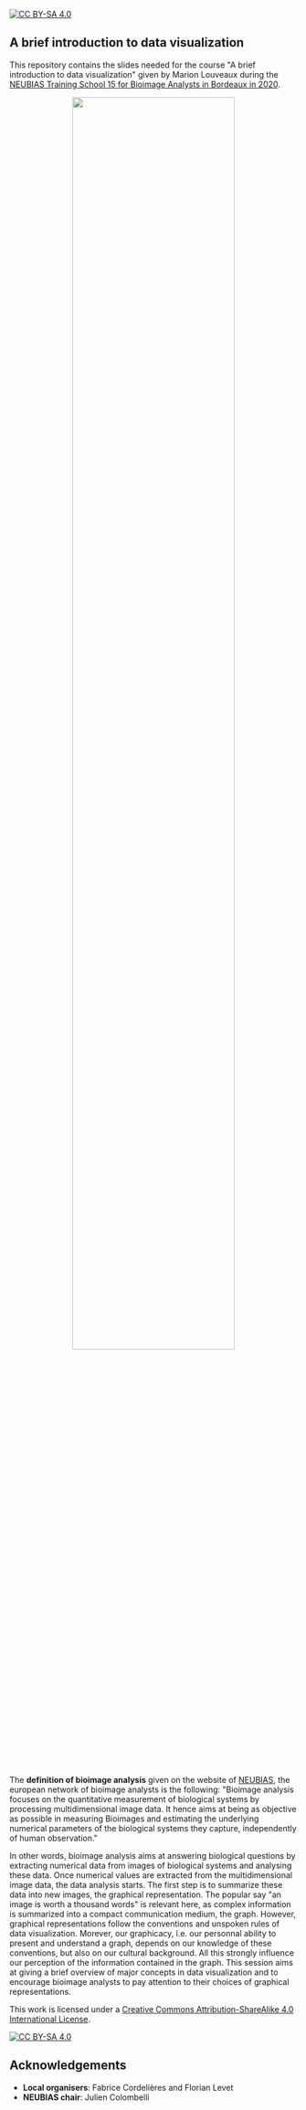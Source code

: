 [![CC BY-SA 4.0][cc-by-sa-shield]][cc-by-sa]

## A brief introduction to data visualization

This repository contains the slides needed for the course "A brief introduction to data visualization" given by Marion Louveaux during the [NEUBIAS Training School 15 for Bioimage Analysts in Bordeaux in 2020](http://eubias.org/NEUBIAS/training-schools/analysts/ts15-bordeaux-2020/).     


<p align="center">
  <img src="https://raw.githubusercontent.com/marionlouveaux/NEUBIAS_TS15_DataViz/master/slides/images/bioimage_analysis_workflow.png" width="75%" />
</p>


The **definition of bioimage analysis** given on the website of [NEUBIAS](http://eubias.org/NEUBIAS/), the european network of bioimage analysts is the following: "Bioimage analysis focuses on the quantitative measurement of biological systems by processing multidimensional image data. It hence aims at being as objective as possible in measuring Bioimages and estimating the underlying numerical parameters of the biological systems they capture, independently of human observation."        

In other words, bioimage analysis aims at answering biological questions by extracting numerical data from images of biological systems and analysing these data. Once numerical values are extracted from the multidimensional image data, the data analysis starts. The first step is to summarize these data into new images, the graphical representation. The popular say "an image is worth a thousand words" is relevant here, as complex information is summarized into a compact communication medium, the graph. However, graphical representations follow the conventions and unspoken rules of data visualization. Morever, our graphicacy, i.e. our personnal ability to present and understand a graph, depends on our knowledge of these conventions, but also on our cultural background. All this strongly influence our perception of the information contained in the graph. This session aims at giving a brief overview of major concepts in data visualization and to encourage bioimage analysts to pay attention to their choices of graphical representations.

This work is licensed under a [Creative Commons Attribution-ShareAlike 4.0 International License][cc-by-sa].

[![CC BY-SA 4.0][cc-by-sa-image]][cc-by-sa]

[cc-by-sa]: http://creativecommons.org/licenses/by-sa/4.0/
[cc-by-sa-image]: https://licensebuttons.net/l/by-sa/4.0/88x31.png
[cc-by-sa-shield]: https://img.shields.io/badge/License-CC%20BY--SA%204.0-lightgrey.svg

 

## Acknowledgements

- **Local organisers**: Fabrice Cordelières and Florian Levet             
- **NEUBIAS chair**: Julien Colombelli          





